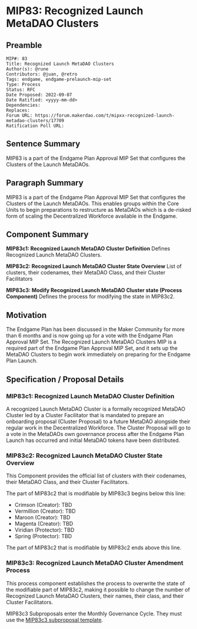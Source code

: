 # MIP83: Recognized Launch MetaDAO Clusters

## Preamble

```
MIP#: 83
Title: Recognized Launch MetaDAO Clusters
Author(s): @rune
Contributors: @juan, @retro
Tags: endgame, endgame-prelaunch-mip-set
Type: Process
Status: RFC
Date Proposed: 2022-09-07
Date Ratified: <yyyy-mm-dd>
Dependencies:
Replaces:
Forum URL: https://forum.makerdao.com/t/mipxx-recognized-launch-metadao-clusters/17709
Ratification Poll URL:
```

## Sentence Summary

MIP83 is a part of the Endgame Plan Approval MIP Set that configures the Clusters of the Launch MetaDAOs.

## Paragraph Summary

MIP83 is a part of the Endgame Plan Approval MIP Set that configures the Clusters of the Launch MetaDAOs. This enables groups within the Core Units to begin preparations to restructure as MetaDAOs which is a de-risked form of scaling the Decentralized Workforce available in the Endgame.

## Component Summary

**MIP83c1: Recognized Launch MetaDAO Cluster Definition**
Defines Recognized Launch MetaDAO Clusters.

**MIP83c2: Recognized Launch MetaDAO Cluster State Overview**
List of clusters, their codenames, their MetaDAO Class, and their Cluster Facilitators

**MIP83c3: Modify Recognized Launch MetaDAO Cluster state (Process Component)**
Defines the process for modifying the state in MIP83c2.

## Motivation

The Endgame Plan has been discussed in the Maker Community for more than 6 months and is now going up for a vote with the Endgame Plan Approval MIP Set. The Recognized Launch MetaDAO Clusters MIP is a required part of the Endgame Plan Approval MIP Set, and it sets up the MetaDAO Clusters to begin work immediately on preparing for the Endgame Plan Launch.

## Specification / Proposal Details

### MIP83c1: Recognized Launch MetaDAO Cluster Definition

A recognized Launch MetaDAO Cluster is a formally recognized MetaDAO Cluster led by a Cluster Facilitator that is mandated to prepare an onboarding proposal (Cluster Proposal) to a future MetaDAO alongside their regular work in the Decentralized Workforce. The Cluster Proposal will go to a vote in the MetaDAOs own governance process after the Endgame Plan Launch has occurred and initial MetaDAO tokens have been distributed.

### MIP83c2: Recognized Launch MetaDAO Cluster State Overview

This Component provides the official list of clusters with their codenames, their MetaDAO Class, and their Cluster Facilitators.

The part of MIP83c2 that is modifiable by MIP83c3 begins below this line:

* Crimson (Creator): TBD
* Vermillion (Creator): TBD
* Maroon (Creator): TBD
* Magenta (Creator): TBD
* Viridian (Protector): TBD
* Spring (Protector): TBD

The part of MIP83c2 that is modifiable by MIP83c2 ends above this line.

### MIP83c3: Recognized Launch MetaDAO Cluster Amendment Process

This process component establishes the process to overwrite the state of the modifiable part of MIP83c2, making it possible to change the number of Recognized Launch MetaDAO Clusters, their names, their class, and their Cluster Facilitators.

MIP83c3 Subproposals enter the Monthly Governance Cycle. They must use the [MIP83c3 subproposal template](https://github.com/makerdao/mips/blob/master/MIP83/MIP83c3-Subproposal-Template.md).
